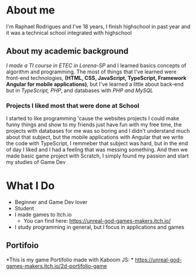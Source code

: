 # About me
I'm Raphael Rodrigues and I've 18 years, I finish highschool in past year and it was a technical school integrated with highschool
## About my academic background
*I made a TI course in ETEC in Lorena-SP* and I learned basics concepts of algorithm and programming. The most of things that I've learned were front-end technologies, **(HTML, CSS, JavaScript, TypeScript, Framework Angular for mobile applications)**, but I've learned a little about back-end but in *TypeScript, PHP*, and databases with *PHP and MySQL*
### Projects I liked most that were done at School
I started to like programming 'cause the websites projects I could make funny things and show to my friends just have fun with my free time, the projects with databases for me was so boring and I didn't understand much about that subject, but the mobile applications with Angular that we write the code with TypeScript, I remmeber that subject was hard, but in the end of day I liked and I had a feeling that was messing something. And then we made basic game project with Scratch, I simply found my passion and start my studies of Game Dev
# What I Do
- Beginner and Game Dev lover
- Student
- I made games to Itch.io
    - You can find here: https://unreal-god-games-makers.itch.io/
- I study programming in general, but I focus in applications and games
## Portifoio
*This is my game Portifolio made with Kaboom JS: * https://unreal-god-games-makers.itch.io/2d-portifolio-game
